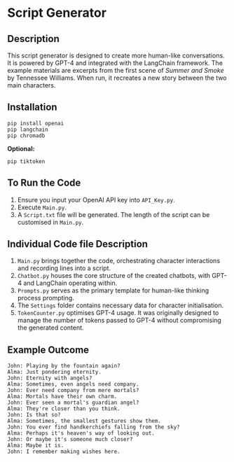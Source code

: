 # Script Generator

## Description
This script generator is designed to create more human-like conversations. It is powered by GPT-4 and integrated with the LangChain framework. The example materials are excerpts from the first scene of *Summer and Smoke* by Tennessee Williams. When run, it recreates a new story between the two main characters.

## Installation
```
pip install openai 
pip langchain 
pip chromadb
```
**Optional:**
```
pip tiktoken
```

## To Run the Code
1.  Ensure you input your OpenAI API key into `API_Key.py`.
2.  Execute `Main.py`.
3.  A `Script.txt` file will be generated. The length of the script can be customised in `Main.py`.

## Individual Code file Description
1.  `Main.py` brings together the code, orchestrating character interactions and recording lines into a script.
2.  `Chatbot.py` houses the core structure of the created chatbots, with GPT-4 and LangChain operating within.
3.  `Prompts.py` serves as the primary template for human-like thinking process prompting.
4.  The `Settings` folder contains necessary data for character initialisation.
5.  `TokenCounter.py` optimises GPT-4 usage. It was originally designed to manage the number of tokens passed to GPT-4 without compromising the generated content.

## Example Outcome
```
John: Playing by the fountain again?
Alma: Just pondering eternity.
John: Eternity with angels?
Alma: Sometimes, even angels need company.
John: Ever need company from mere mortals?
Alma: Mortals have their own charm.
John: Ever seen a mortal's guardian angel?
Alma: They're closer than you think.
John: Is that so?
Alma: Sometimes, the smallest gestures show them.
John: You ever find handkerchiefs falling from the sky?
Alma: Perhaps it's heaven's way of looking out.
John: Or maybe it's someone much closer?
Alma: Maybe it is.
John: I remember making wishes here.
```